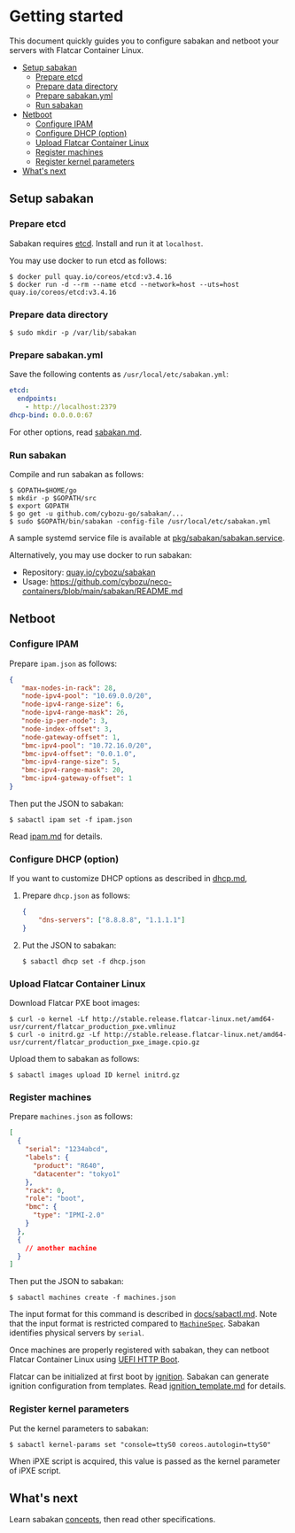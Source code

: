 Getting started
===============

This document quickly guides you to configure sabakan and netboot
your servers with Flatcar Container Linux.

* [Setup sabakan](#setup)
  * [Prepare etcd](#etcd)
  * [Prepare data directory](#datadir)
  * [Prepare sabakan.yml](#configure)
  * [Run sabakan](#run)
* [Netboot](#netboot)
  * [Configure IPAM](#ipam)
  * [Configure DHCP (option)](#dhcp)
  * [Upload Flatcar Container Linux](#upload)
  * [Register machines](#register)
  * [Register kernel parameters](#kernelparams)
* [What's next](#whatsnext)

## <a name="setup" />Setup sabakan

### <a name="etcd" />Prepare etcd

Sabakan requires [etcd][].  Install and run it at `localhost`.

You may use docker to run etcd as follows:
```console
$ docker pull quay.io/coreos/etcd:v3.4.16
$ docker run -d --rm --name etcd --network=host --uts=host quay.io/coreos/etcd:v3.4.16
```

### <a name="datadir" />Prepare data directory

```console
$ sudo mkdir -p /var/lib/sabakan
```

### <a name="configure" />Prepare sabakan.yml

Save the following contents as `/usr/local/etc/sabakan.yml`:

```yaml
etcd:
  endpoints:
    - http://localhost:2379
dhcp-bind: 0.0.0.0:67
```

For other options, read [sabakan.md](sabakan.md).

### <a name="run" />Run sabakan

Compile and run sabakan as follows:

```console
$ GOPATH=$HOME/go
$ mkdir -p $GOPATH/src
$ export GOPATH
$ go get -u github.com/cybozu-go/sabakan/...
$ sudo $GOPATH/bin/sabakan -config-file /usr/local/etc/sabakan.yml
```

A sample systemd service file is available at
[pkg/sabakan/sabakan.service](../pkg/sabakan/sabakan.service).

Alternatively, you may use docker to run sabakan:
* Repository: [quay.io/cybozu/sabakan](https://quay.io/cybozu/sabakan)
* Usage: https://github.com/cybozu/neco-containers/blob/main/sabakan/README.md

## <a name="netboot" />Netboot

### <a name="ipam" />Configure IPAM

Prepare `ipam.json` as follows:
```json
{
   "max-nodes-in-rack": 28,
   "node-ipv4-pool": "10.69.0.0/20",
   "node-ipv4-range-size": 6,
   "node-ipv4-range-mask": 26,
   "node-ip-per-node": 3,
   "node-index-offset": 3,
   "node-gateway-offset": 1,
   "bmc-ipv4-pool": "10.72.16.0/20",
   "bmc-ipv4-offset": "0.0.1.0",
   "bmc-ipv4-range-size": 5,
   "bmc-ipv4-range-mask": 20,
   "bmc-ipv4-gateway-offset": 1
}
```

Then put the JSON to sabakan:
```console
$ sabactl ipam set -f ipam.json
```

Read [ipam.md](ipam.md) for details.

### <a name="dhcp" />Configure DHCP (option)

If you want to customize DHCP options as described in [dhcp.md](./dhcp.md),

1. Prepare `dhcp.json` as follows:

    ```json
    {
        "dns-servers": ["8.8.8.8", "1.1.1.1"]
    }
    ```

2. Put the JSON to sabakan:

    ```console
    $ sabactl dhcp set -f dhcp.json
    ```

### <a name="upload" />Upload Flatcar Container Linux

Download Flatcar PXE boot images:
```console
$ curl -o kernel -Lf http://stable.release.flatcar-linux.net/amd64-usr/current/flatcar_production_pxe.vmlinuz
$ curl -o initrd.gz -Lf http://stable.release.flatcar-linux.net/amd64-usr/current/flatcar_production_pxe_image.cpio.gz
```

Upload them to sabakan as follows:
```console
$ sabactl images upload ID kernel initrd.gz
```

### <a name="machines" />Register machines

Prepare `machines.json` as follows:
```json
[
  {
    "serial": "1234abcd",
    "labels": {
      "product": "R640",
      "datacenter": "tokyo1"
    },
    "rack": 0,
    "role": "boot",
    "bmc": {
      "type": "IPMI-2.0"
    }
  },
  {
    // another machine
  }
]
```

Then put the JSON to sabakan:
```console
$ sabactl machines create -f machines.json
```

The input format for this command is described in [docs/sabactl.md](docs/sabactl.md#sabactl-machines-create--f-file).
Note that the input format is restricted compared to [`MachineSpec`](machine.md#machinespec-struct).
Sabakan identifies physical servers by `serial`.

Once machines are properly registered with sabakan, they can netboot
Flatcar Container Linux using [UEFI HTTP Boot][HTTPBoot].

Flatcar can be initialized at first boot by [ignition][].
Sabakan can generate ignition configuration from templates.
Read [ignition_template.md](ignition_template.md) for details.

### <a name="kernelparams" />Register kernel parameters

Put the kernel parameters to sabakan:
```console
$ sabactl kernel-params set "console=ttyS0 coreos.autologin=ttyS0"
```

When iPXE script is acquired, this value is passed as the kernel parameter of iPXE script.

## <a name="whatsnext" /> What's next

Learn sabakan [concepts](concepts.md), then read other specifications.

[etcd]: https://github.com/etcd-io/etcd
[HTTPBoot]: https://github.com/tianocore/tianocore.github.io/wiki/HTTP-Boot
[ignition]: https://coreos.com/ignition/docs/latest/
